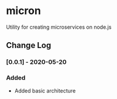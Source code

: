 # micron
Utility for creating microservices on node.js

## Change Log
### [0.0.1] - 2020-05-20
### Added
- Added basic architecture